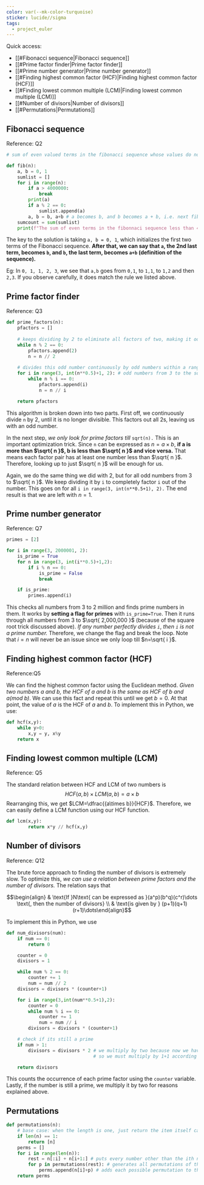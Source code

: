 ```yaml
---
color: var(--mk-color-turquoise)
sticker: lucide//sigma
tags:
  - project_euler
---
```

Quick access:
- [[#Fibonacci sequence|Fibonacci sequence]]
- [[#Prime factor finder|Prime factor finder]]
- [[#Prime number generator|Prime number generator]]
- [[#Finding highest common factor (HCF)|Finding highest common factor (HCF)]]
- [[#Finding lowest common multiple (LCM)|Finding lowest common multiple (LCM)]]
- [[#Number of divisors|Number of divisors]]
- [[#Permutations|Permutations]]


## Fibonacci sequence
Reference: Q2
~~~python
# sum of even valued terms in the fibonacci sequence whose values do not exceed four million

def fib(n):
    a, b = 0, 1
    sumlist = []
    for i in range(n):
        if a > 4000000:
            break
        print(a)
        if a % 2 == 0:
            sumlist.append(a)
        a, b = b, a+b # a becomes b, and b becomes a + b, i.e. next fib number
    sumcount = sum(sumlist)
    print(f"The sum of even terms in the fibonnaci sequence less than 4 million is {sumcount}")
~~~
The key to the solution is taking `a, b = 0, 1`, which initializes the first two terms of the Fibonacci sequence. **After that, we can say that `a`, the 2nd last term, becomes `b`, and `b`, the last term, becomes `a+b` (definition of the sequence).**

Eg: In `0, 1, 1, 2, 3`, we see that `a,b` goes from `0,1`, to `1,1`, to `1,2` and then `2,3`. If you observe carefully, it does match the rule we listed above.

## Prime factor finder
Reference: Q3
~~~python
def prime_factors(n):
    pfactors = []
    
    # keeps dividing by 2 to eliminate all factors of two, making it odd
    while n % 2 == 0:
        pfactors.append(2)
        n = n // 2
    
    # divides this odd number continuously by odd numbers within a range
    for i in range(3, int(n**0.5)+1, 2): # odd numbers from 3 to the sqrt of n
        while n % i == 0:
            pfactors.append(i)
            n = n // i

    return pfactors
~~~
This algorithm is broken down into two parts. First off, we continuously divide `n` by 2, until it is no longer divisible. This factors out all 2s, leaving us with an odd number.

In the next step, *we only look for prime factors till* `sqrt(n).` This is an important optimization trick. Since `n` can be expressed as $n=a\times b$, **if a is more than $\sqrt{ n }$, b is less than $\sqrt{ n }$ and vice versa.** That means each factor pair has at least one number less than $\sqrt{ n }$. Therefore, looking up to just $\sqrt{ n }$ will be enough for us. 

Again, we do the same thing we did with 2, but for all odd numbers from $3$ to $\sqrt{ n }$. We keep dividing it by `i` to completely factor `i` out of the number. This goes on for all `i in range(3, int(n**0.5+1), 2).` The end result is that we are left with $n=1$.

## Prime number generator
Reference: Q7
~~~python
primes = [2]

for i in range(3, 2000001, 2):
    is_prime = True
    for n in range(3, int(i**0.5)+1,2):
        if i % n == 0:
            is_prime = False
            break

    if is_prime:
        primes.append(i)
~~~
This checks all numbers from 3 to 2 million and finds prime numbers in them. It works by **setting a flag for primes** with `is_prime=True`. Then it runs through all numbers from 3 to $\sqrt{ 2,000,000 }$ (because of the square root trick discussed above). *If any number perfectly divides `i`*, *then `i` is not a prime number.* Therefore, we change the flag and break the loop. Note that $i=n$ will never be an issue since we only loop till $n=\sqrt{ i }$.

## Finding highest common factor (HCF)
Reference:Q5

We can find the highest common factor using the Euclidean method. *Given two numbers $a$ and $b$, the HCF of $a$ and $b$ is the same as HCF of $b$ and $a(mod\:b)$*. We can use this fact and repeat this until we get $b=0$. At that point, the value of $a$ is the HCF of $a$ and $b$. To implement this in Python, we use:
~~~python
def hcf(x,y):
	while y>0:
		x,y = y, x%y
	return x
~~~

## Finding lowest common multiple (LCM)
Reference: Q5

The standard relation between HCF and LCM of two numbers is $$HCF(a,b)\times LCM(a,b)=a\times b$$
Rearranging this, we get $LCM=\dfrac{{a\times b}}{HCF}$. Therefore, we can easily define a LCM function using our HCF function.
~~~python
def lcm(x,y):
		return x*y // hcf(x,y)
~~~

## Number of divisors
Reference: Q12

The brute force approach to finding the number of divisors is extremely slow. To optimize this, *we can use a relation between prime factors and the number of divisors.* The relation says that

$$\begin{align}
& \text{If }N\text{ can be expressed as }(a^p)(b^q)(c^r)\dots \text{, then the number of divisors} \\
& \text{is given by } (p+1)(q+1)(r+1)\dots\end{align}$$

To implement this in Python, we use
~~~python
def num_divisors(num):
    if num == 0:
        return 0

    counter = 0
    divisors = 1

    while num % 2 == 0:
        counter += 1
        num = num // 2
    divisors = divisors * (counter+1)

    for i in range(3,int(num**0.5+1),2):
        counter = 0
        while num % i == 0:
            counter += 1
            num = num // i
        divisors = divisors * (counter+1)

    # check if its still a prime
    if num > 1:
        divisors = divisors * 2 # we multiply by two because now we have an additional number with exponent 1
                                # so we must multiply by 1+1 according to the formula

    return divisors
~~~
This counts the occurrence of each prime factor using the `counter` variable.  Lastly, if the number is still a prime, we multiply it by two for reasons explained above.


## Permutations
~~~python
def permutations(n):
    # base case: when the length is one, just return the item itself cause there arent any permutations of it
    if len(n) == 1:
        return [n]
    perms = []
    for i in range(len(n)):
        rest = n[:i] + n[i+1:] # puts every number other than the ith number in this variable called rest
        for p in permutations(rest): # generates all permutations of the remaining digits recursively
            perms.append(n[i]+p) # adds each possible permutation to the ith digit
    return perms
~~~

